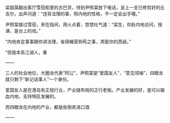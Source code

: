 梁超英翻出客厅雪茄柜里的古巴货，待到尹照棠放下电话，呈上一支已修剪好的丘吉尔，出声问道：“违背法理的事，照内地的性格，不一定会出手喔。”

尹照棠接过雪茄，夹在指间，用火点着，悠悠吐气道：“梁生，你赴内地访问，授课，是台上的戏。”

“内地肯定事事跟你讲法理，省得蝇营狗苟之事，弄脏你的西装。”

“但我本系江湖人，重

——

三人的社会地位，大圈龙代表“阿公”，尹照棠是“爱国友人”，“意见领袖”，四眼龙就只剩下“新记话事人”一个身份。

爱国友人是在港岛有正规行业，产业链布局的正行老板。产业发展的好，是可以输血内地，支持特区发展的。

而四眼龙在内地的产业，都是些倒卖进口酒

——

